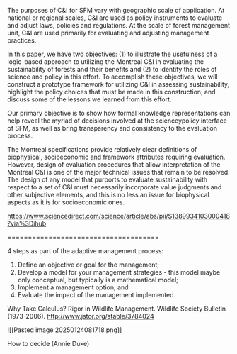The purposes of C&I for SFM vary with geographic scale of application. At national or regional scales, C&I are used as policy instruments to evaluate and adjust laws, policies and regulations. At the scale of forest management unit, C&I are used primarily for evaluating and adjusting management practices.

In this paper, we have two objectives: (1) to illustrate the usefulness of a logic-based approach to utilizing the Montreal C&I in evaluating the sustainability of forests and their benefits and (2) to identify the roles of science and policy in this effort. To accomplish these objectives, we will construct a prototype framework for utilizing C&I in assessing sustainability, highlight the policy choices that must be made in this construction, and discuss some of the lessons we learned from this effort.

Our primary objective is to show how formal knowledge representations can help reveal the myriad of decisions involved at the scienceypolicy interface of SFM, as well as bring transparency and consistency to the evaluation process.

The Montreal specifications provide relatively clear definitions of biophysical, socioeconomic and framework attributes requiring evaluation. However, design of evaluation procedures that allow interpretation of the Montreal C&I is one of the major technical issues that remain to be resolved. The design of any model that purports to evaluate sustainability with respect to a set of C&I must necessarily incorporate value judgments and other subjective elements, and this is no less an issue for biophysical aspects as it is for socioeconomic ones.

https://www.sciencedirect.com/science/article/abs/pii/S1389934103000418?via%3Dihub

=====================================

4 steps as part of the adaptive management process: 
1) Define an objective or goal for the management; 
2) Develop a model for your management strategies - this model maybe only conceptual, but typically is a mathematical model; 
3) Implement a management option; and 
4) Evaluate the impact of the management implemented.

Why Take Calculus? Rigor in Wildlife Management. Wildlife Society Bulletin (1973-2006). http://www.jstor.org/stable/3784024


![[Pasted image 20250124081718.png]]

How to decide (Annie Duke)